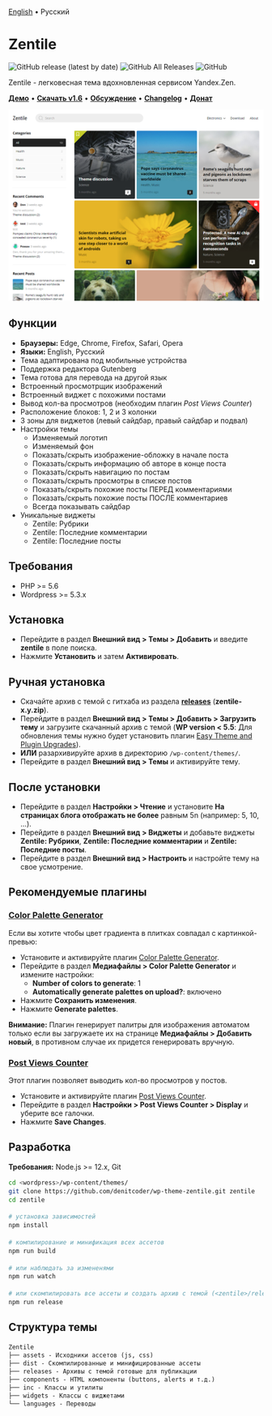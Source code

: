 [English](https://github.com/denitcoder/wp-theme-zentile#zentile) • Русский

# Zentile

![GitHub release (latest by date)](https://img.shields.io/github/v/release/denitcoder/wp-theme-zentile?style=flat-square)
![GitHub All Releases](https://img.shields.io/github/downloads/denitcoder/wp-theme-zentile/total?style=flat-square)
![GitHub](https://img.shields.io/github/license/denitcoder/wp-theme-zentile?style=flat-square)

Zentile - легковесная тема вдохновленная сервисом Yandex.Zen.

**[Демо](https://wpshowcase.site/)** • **[Скачать v1.6](https://github.com/denitcoder/wp-theme-zentile/releases/download/v1.6/zentile-1.6.zip)** • **[Обсуждение](https://wpshowcase.site/2020/05/04/theme-discussion/)** • **[Changelog](https://github.com/denitcoder/wp-theme-zentile/releases)** • **[Донат](https://gumroad.com/l/zentile)**

![Screenshot](screenshot.png)

## Функции

- **Браузеры:** Edge, Chrome, Firefox, Safari, Opera
- **Языки:** English, Русский
- Тема адаптирована под мобильные устройства
- Поддержка редактора Gutenberg
- Тема готова для перевода на другой язык
- Встроенный просмотрщик изображений
- Встроенный виджет с похожими постами
- Вывод кол-ва просмотров (необходим плагин *Post Views Counter*)
- Расположение блоков: 1, 2 и 3 колонки
- 3 зоны для виджетов (левый сайдбар, правый сайдбар и подвал)
- Настройки темы
    - Изменяемый логотип
    - Изменяемый фон
    - Показать/скрыть изображение-обложку в начале поста
    - Показать/скрыть информацию об авторе в конце поста
    - Показать/скрыть навигацию по постам
    - Показать/скрыть просмотры в списке постов
    - Показать/скрыть похожие посты ПЕРЕД комментариями
    - Показать/скрыть похожие посты ПОСЛЕ комментариев
    - Всегда показывать сайдбар
- Уникальные виджеты
    - Zentile: Рубрики
    - Zentile: Последние комментарии
    - Zentile: Последние посты

## Требования

- PHP >= 5.6
- Wordpress >= 5.3.x

## Установка

- Перейдите в раздел **Внешний вид > Темы > Добавить** и введите **zentile** в поле поиска.
- Нажмите **Установить** и затем **Активировать**.

## Ручная установка

- Скачайте архив с темой с гитхаба из раздела **[releases](https://github.com/denitcoder/wp-theme-zentile/releases)**  (**zentile-x.y.zip**).
- Перейдите в раздел **Внешний вид > Темы > Добавить > Загрузить тему** и загрузите скачанный архив с темой (**WP version < 5.5**: Для обновления темы нужно будет установить плагин [Easy Theme and Plugin Upgrades](https://wordpress.org/plugins/easy-theme-and-plugin-upgrades/)).
- **ИЛИ** разархивируйте архив в директорию `/wp-content/themes/`.
- Перейдите в раздел **Внешний вид > Темы** и активируйте тему.

## После установки

- Перейдите в раздел **Настройки > Чтение** и установите **На страницах блога отображать не более** равным 5n (например: 5, 10, ...).
- Перейдите в раздел **Внешний вид > Виджеты** и добавьте виджеты **Zentile: Рубрики**, **Zentile: Последние комментарии** и **Zentile: Последние посты**.
- Перейдите в раздел **Внешний вид > Настроить** и настройте тему на свое усмотрение.

## Рекомендуемые плагины

### **[Color Palette Generator](https://wordpress.org/plugins/color-palette-generator/)**

Если вы хотите чтобы цвет градиента в плитках совпадал с картинкой-превью:

- Установите и активируйте плагин [Color Palette Generator](https://wordpress.org/plugins/color-palette-generator/).
- Перейдите в раздел **Медиафайлы > Color Palette Generator** и измените настройки:
    - **Number of colors to generate**: 1
    - **Automatically generate palettes on upload?**: включено
- Нажмите **Сохранить изменения**.
- Нажмите **Generate palettes**.

**Внимание:** Плагин генерирует палитры для изображения автоматом только если вы загружаете их на странице **Медиафайлы > Добавить новый**, в противном случае их придется генерировать вручную.

### **[Post Views Counter](https://wordpress.org/plugins/post-views-counter/)**

Этот плагин позволяет выводить кол-во просмотров у постов.

- Установите и активируйте плагин [Post Views Counter](https://wordpress.org/plugins/post-views-counter/).
- Перейдите в раздел **Настройки > Post Views Counter > Display** и уберите все галочки.
- Нажмите **Save Changes**.

## Разработка

**Требования:** Node.js >= 12.x, Git

```bash
cd <wordpress>/wp-content/themes/
git clone https://github.com/denitcoder/wp-theme-zentile.git zentile
cd zentile

# установка зависимостей
npm install

# компилирование и минификация всех ассетов
npm run build

# или наблюдать за измененями
npm run watch

# или скомпилировать все ассеты и создать архив с темой (<zentile>/releases/zentile-x.y.zip)
npm run release
```

## Структура темы

```
Zentile
├── assets - Исходники ассетов (js, css)
├── dist - Скомпилированные и минифицированные ассеты
├── releases - Архивы с темой готовые для публикации
├── components - HTML компоненты (buttons, alerts и т.д.)
├── inc - Классы и утилиты
├── widgets - Классы с виджетами
└── languages - Переводы
```